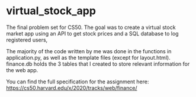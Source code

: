 # virtual_stock_app
The final problem set for CS50. The goal was to create a virtual stock market app using an API to get stock prices and a SQL database to log registered users, 

The majority of the code written by me was done in the functions in application.py, as well as the template files (except for layout.html).
finance.db holds the 3 tables that I created to store relevant information for the web app.

You can find the full specification for the assignment here: https://cs50.harvard.edu/x/2020/tracks/web/finance/
